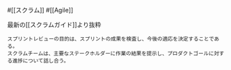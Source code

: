 #[[スクラム]] #[[Agile]]

最新の[[スクラムガイド]]より抜粋
```
スプリントレビューの⽬的は、スプリントの成果を検査し、今後の適応を決定することである。
スクラムチームは、主要なステークホルダーに作業の結果を提⽰し、プロダクトゴールに対する進捗について話し合う。
```